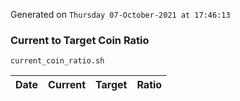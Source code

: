 Generated on `Thursday 07-October-2021 at 17:46:13`

### Current to Target Coin Ratio
`current_coin_ratio.sh`

Date|Current|Target|Ratio
---|---|---|---
